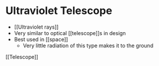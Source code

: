 # Ultraviolet Telescope

- [[Ultraviolet rays]]
- Very similar to optical [[telescope]]s in design
- Best used in [[space]]
  - Very little radiation of this type makes it to the ground

[[Telescope]]

